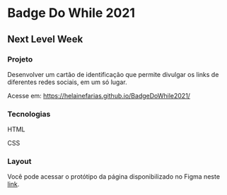 # Badge Do While 2021
## Next Level Week


### Projeto


Desenvolver um cartão de identificação que permite divulgar os links de diferentes redes sociais, em um só lugar.

Acesse em: https://helainefarias.github.io/BadgeDoWhile2021/

### Tecnologias

HTML

CSS

### Layout

Você pode acessar o protótipo da página disponibilizado no Figma neste [link](https://www.figma.com/file/EdsKUxiNYw05PwpNHmxp2F/%5BNLW-Heat---Mission%3A-Origin%5D-DoWhile2021-(Community)?node-id=0%3A1).

